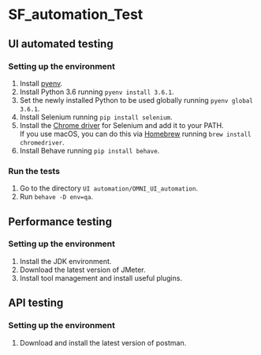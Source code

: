 # SF_automation_Test

## UI automated testing

### Setting up the environment

1. Install [pyenv](https://github.com/pyenv/pyenv).
2. Install Python 3.6 running `pyenv install 3.6.1`.
3. Set the newly installed Python to be used globally running `pyenv global 3.6.1`.
4. Install Selenium running `pip install selenium`.
5. Install the [Chrome driver](https://sites.google.com/a/chromium.org/chromedriver/downloads) for Selenium and add it to your PATH.  
If you use macOS, you can do this via [Homebrew](https://brew.sh/) running `brew install chromedriver`.
7. Install Behave running `pip install behave`.

### Run the tests

1. Go to the directory `UI automation/OMNI_UI_automation`.
2. Run `behave -D env=qa`.

## Performance testing

### Setting up the environment

1. Install the JDK environment.
2. Download the latest version of JMeter.
3. Install tool management and install useful plugins.

## API testing

### Setting up the environment

1. Download and install the latest version of postman.
